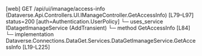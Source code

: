 [web] GET /api/ui/imanage/access-info  (Dataverse.Api.Controllers.UI.IManageController.GetAccessInfo)  [L79–L97] status=200 [auth=Authentication.UserPolicy]
  └─ uses_service IDatagetImanageService (AddTransient)
    └─ method GetAccessInfo [L84]
      └─ implementation Dataverse.Connections.DataGet.Services.DataGetImanageService.GetAccessInfo [L19-L225]

